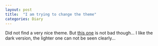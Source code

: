 ```yaml
---
layout: post
title:  "I am trying to change the theme"
categories: Diary
---
```


Did not find a very nice theme.
But [this one] is not bad though...
I like the dark version, the lighter one can not be seen clearly...

[this one]: http://jekyllthemes.org/themes/solar/